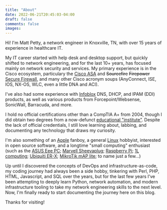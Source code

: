 ```yaml
---
title: "About"
date: 2022-06-21T20:45:03-04:00
draft: false
comments: false
images:
---
```


Hi! I'm Matt Petty, a network engineer in Knoxville, TN, with over 15 years of experience in healthcare IT.

My IT career started with help desk and desktop support, but quickly shifted to network engineering, and for the last 10+ years, has focused mainly on network security and services. My primary experience is in the Cisco ecosystem, particulary the [Cisco ASA](https://en.wikipedia.org/wiki/Cisco_ASA) and ~~Sourcefire~~ ~~Firepower~~ [Secure Firewall](https://www.cisco.com/site/us/en/products/security/firewalls/index.html), and many other Cisco acronym soups (AnyConnect, ISE, IOS, NX-OS, WLC, even a little DNA and ACI).

I've also had some experience with [Infoblox](https://www.infoblox.com) DNS, DHCP, and IPAM (DDI) products, as well as various products from Forcepoint/Websense, SonicWall, Barracuda, and more.

I hold no official certifications other than a CompTIA A+ from 2004, though I did obtain two degrees from a now-defunct [educational "institute"](https://en.wikipedia.org/wiki/ITT_Technical_Institute). Despite the lack of official credentials, I still love learning about, labbing, and documenting any technology that draws my curiosity.

I'm also something of an [Apple](https://www.apple.com) fanboy, a general [Linux](https://en.wikipedia.org/wiki/Linux) hobbyist, interested in open source software, and a longtime "small computing" enthusiast (such as the [ASUS Eee PC](https://en.wikipedia.org/wiki/Asus_Eee_PC); [Marvell Sheevaplug](https://en.wikipedia.org/wiki/SheevaPlug); [Raspberry Pi](https://www.raspberrypi.org); [1L computing](https://www.servethehome.com/introducing-project-tinyminimicro-home-lab-revolution/); [Ubiquiti ER-X](https://store.ui.com/collections/operator-edgemax-routers/products/edgerouter-x); [MikroTik mAP lite](https://mikrotik.com/product/RBmAPL-2nD); to name just a few...)

Up until I discovered the concepts of DevOps and infrastructure-as-code, my coding journey had always been a side hobby, tinkering with Perl, PHP, HTML, Javascript, and SQL over the years, but for the last few years I've been attempting to deeply learn Python, network automation, and modern infrastructure tooling to take my network engineering skills to the next level. Now, I'm finally ready to start documenting the journey here on this blog.

Thanks for visiting!
